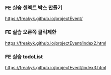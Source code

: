 ### FE 실습 셀렉트 박스 만들기
https://freakyk.github.io/projectEvent/

### FE 실습 오른쪽 클릭제한
https://freakyk.github.io/projectEvent/index2.html

### FE 실습 todoList
https://freakyk.github.io/projectEvent/index3.html
